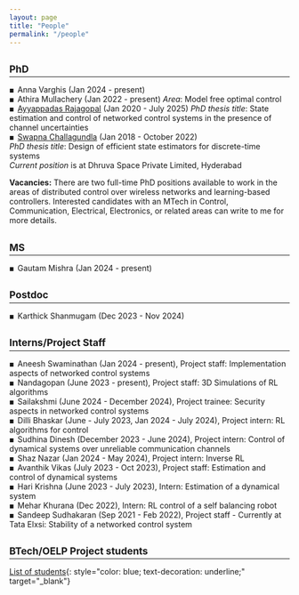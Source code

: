 ```yaml
---
layout: page
title: "People"
permalink: "/people"
---
```


<style>
.smaller-squared-list {
  list-style-type: none;
  padding-left: 0;
}
.smaller-squared-list li:before {
  content: "\25A0\00A0"; /* Unicode for squared bullet followed by space */
  font-size: 0.65em; /* Adjust the font size as needed */
}
</style>

## <small>PhD</small>
<hr style="margin-top: -1em; margin-bottom: 1em;">

<ul class="smaller-squared-list">
  <li>
    Anna Varghis (Jan 2024 - present)
  </li>
  <li>
    Athira Mullachery (Jan 2022 - present) <i>Area</i>: Model free optimal control
  </li>
  <li>
    <a href="https://www.ayyappadasrajagopal.com/" target="_blank">Ayyappadas Rajagopal</a>  (Jan 2020 - July 2025)
        <i>PhD thesis title</i>: State estimation and control of networked control systems in the presence of channel uncertainties <br>
  </li>
  <li>
    <a href="https://scholar.google.co.in/citations?user=aKWg_xIAAAAJ&hl=en" target="_blank">Swapna Challagundla</a> (Jan 2018 - October 2022)<br>
    <i>PhD thesis title</i>: Design of efficient state estimators for discrete-time systems <br>
    <i>Current position</i> is at Dhruva Space Private Limited, Hyderabad
  </li>
</ul>

<p style="margin-top: 1em;">
  <strong>Vacancies:</strong> There are two full-time PhD positions available to work in the areas of distributed control over wireless networks and learning-based controllers. Interested candidates with an MTech in Control, Communication, Electrical, Electronics, or related areas can write to me for more details.
</p>

## <small>MS</small>
<hr style="margin-top: -1em; margin-bottom: 1em;">

<ul class="smaller-squared-list">
  <li>
    Gautam Mishra (Jan 2024 - present)
  </li>
</ul>

## <small>Postdoc</small>
<hr style="margin-top: -1em; margin-bottom: 1em;">

<ul class="smaller-squared-list">
  <li>
    Karthick Shanmugam (Dec 2023 - Nov 2024)
  </li>
</ul>

## <small>Interns/Project Staff</small>
<hr style="margin-top: -1em; margin-bottom: 1em;">

<ul class="smaller-squared-list">
  <li>
    Aneesh Swaminathan (Jan 2024 - present), Project staff: Implementation aspects of networked control systems
  </li>
      <li>
    Nandagopan (June 2023 - present), Project staff: 3D Simulations of RL algorithms 
  </li>

  <li>
    Sailakshmi (June 2024 - December 2024), Project trainee: Security aspects in networked control systems 
  </li>
  <li>
    Dilli Bhaskar (June - July 2023, Jan 2024 - July 2024), Project intern: RL algorithms for control 
  </li>
  <li>
    Sudhina Dinesh (December 2023 - June 2024), Project intern: Control of dynamical systems over unreliable communication channels 
  </li>
    <li>
    Shaz Nazar (Jan 2024 - May 2024), Project intern: Inverse RL 
  </li>
  <li>
    Avanthik Vikas (July 2023 - Oct 2023), Project staff: Estimation and control of dynamical systems 
  </li>
  <li>
    Hari Krishna (June 2023 - July 2023), Intern: Estimation of a dynamical system 
  </li>
  <li>
    Mehar Khurana (Dec 2022), Intern: RL control of a self balancing robot 
  </li>
  <li>
    Sandeep Sudhakaran (Sep 2021 -  Feb 2022), Project staff - Currently at Tata Elxsi: Stability of a networked control system 
  </li>
</ul>

## <small>BTech/OELP Project students</small>
<hr style="margin-top: -1em; margin-bottom: 1em;">

[List of students](https://docs.google.com/document/d/1usmLnS-HCm_b3GWKZJhDYuPnvOfhfWgXgyTJD9PadP8/export?format=pdf){: style="color: blue; text-decoration: underline;" target="_blank"}<br>
